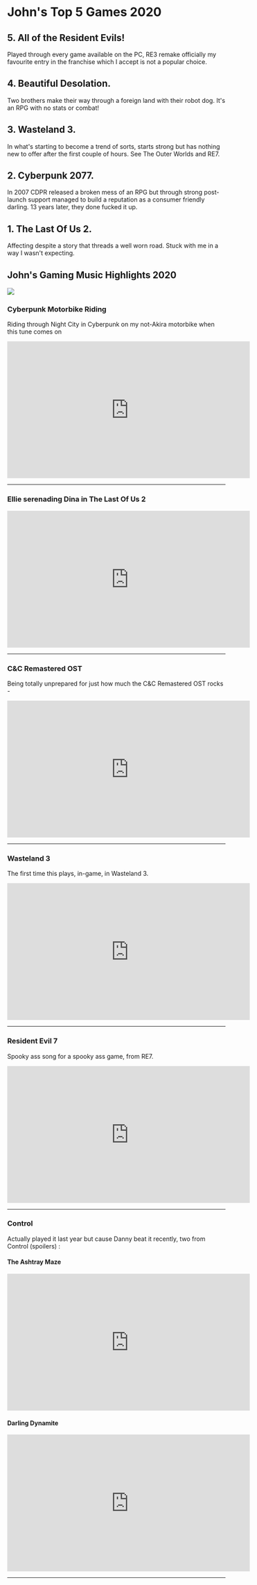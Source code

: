 # John's Top 5 Games 2020

## 5. All of the Resident Evils!

Played through every game available on the PC, RE3 remake officially my favourite entry in the franchise which I accept is not a popular choice.

## 4. Beautiful Desolation.
Two brothers make their way through a foreign land with their robot dog.  It's an RPG with no stats or combat!

## 3. Wasteland 3.
In what's starting to become a trend of sorts, starts strong but has nothing new to offer after the first couple of hours.  See The Outer Worlds and RE7.   

## 2. Cyberpunk 2077.
In 2007 CDPR released a broken mess of an RPG but through strong post-launch support managed to build a reputation as a consumer friendly darling.  13 years later, they done fucked it up.

## 1. The Last Of Us 2.
Affecting despite a story that threads a well worn road.  Stuck with me in a way I wasn't expecting.

## John's Gaming Music Highlights 2020

<img src="../../images/2020/john-cyberpunk.png"/>

### Cyberpunk Motorbike Riding

Riding through Night City in Cyberpunk on my not-Akira motorbike when this tune comes on

<iframe width="560" height="315" src="https://www.youtube.com/embed/Ld37nwZz1RQ" frameborder="0" allow="accelerometer; autoplay; clipboard-write; encrypted-media; gyroscope; picture-in-picture" allowfullscreen></iframe>
<hr/>

### Ellie serenading Dina in The Last Of Us 2

<iframe width="560" height="315" src="https://www.youtube.com/embed/NKeU1twQYX4" frameborder="0" allow="accelerometer; autoplay; clipboard-write; encrypted-media; gyroscope; picture-in-picture" allowfullscreen></iframe>

<hr/>

### C&C Remastered OST

Being totally unprepared for just how much the C&C Remastered OST rocks -

<iframe width="560" height="315" src="https://www.youtube.com/embed/CwD-STICs7Q" frameborder="0" allow="accelerometer; autoplay; clipboard-write; encrypted-media; gyroscope; picture-in-picture" allowfullscreen></iframe>

<hr/>

### Wasteland 3

The first time this plays, in-game, in Wasteland 3.

<iframe width="560" height="315" src="https://www.youtube.com/embed/ldZUoX_IXss" frameborder="0" allow="accelerometer; autoplay; clipboard-write; encrypted-media; gyroscope; picture-in-picture" allowfullscreen></iframe>


<hr/>

### Resident Evil 7

Spooky ass song for a spooky ass game, from RE7.

<iframe width="560" height="315" src="https://www.youtube.com/embed/QzCyF0lrioc" frameborder="0" allow="accelerometer; autoplay; clipboard-write; encrypted-media; gyroscope; picture-in-picture" allowfullscreen></iframe>

<hr/>

### Control

Actually played it last year but cause Danny beat it recently, two from Control (spoilers) :

#### The Ashtray Maze
<iframe width="560" height="315" src="https://www.youtube.com/embed/nudSXUMBEV4" frameborder="0" allow="accelerometer; autoplay; clipboard-write; encrypted-media; gyroscope; picture-in-picture" allowfullscreen></iframe>

#### Darling Dynamite
<iframe width="560" height="315" src="https://www.youtube.com/embed/8EJufYOzp8U" frameborder="0" allow="accelerometer; autoplay; clipboard-write; encrypted-media; gyroscope; picture-in-picture" allowfullscreen></iframe>


<hr/>
